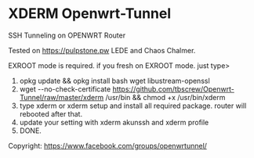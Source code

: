 # XDERM Openwrt-Tunnel
SSH Tunneling on OPENWRT Router

Tested on https://pulpstone.pw LEDE and Chaos Chalmer.

EXROOT mode is required.
if you fresh on EXROOT mode.
just type>
1. opkg update && opkg install bash wget libustream-openssl
2. wget --no-check-certificate https://github.com/tbscrew/Openwrt-Tunnel/raw/master/xderm /usr/bin && chmod +x /usr/bin/xderm
3. type xderm or xderm setup and install all required package. router will rebooted after that.
4. update your setting with xderm akunssh and xderm profile
5. DONE.

Copyright: https://www.facebook.com/groups/openwrtunnel/
